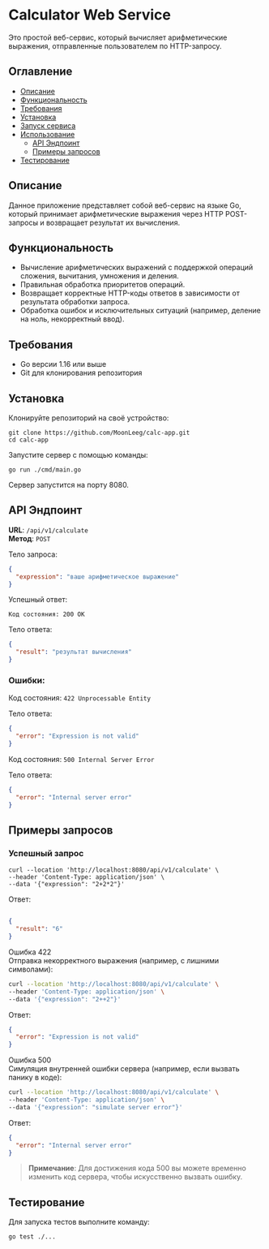 # Calculator Web Service

Это простой веб-сервис, который вычисляет арифметические выражения, отправленные пользователем по HTTP-запросу.

## Оглавление

- [Описание](#описание)
- [Функциональность](#функциональность)
- [Требования](#требования)
- [Установка](#установка)
- [Запуск сервиса](#запуск-сервиса)
- [Использование](#использование)
  - [API Эндпоинт](#api-эндпоинт)
  - [Примеры запросов](#примеры-запросов)
- [Тестирование](#тестирование)

## Описание

Данное приложение представляет собой веб-сервис на языке Go, который принимает арифметические выражения через HTTP POST-запросы и возвращает результат их вычисления.

## Функциональность

- Вычисление арифметических выражений с поддержкой операций сложения, вычитания, умножения и деления.
- Правильная обработка приоритетов операций.
- Возвращает корректные HTTP-коды ответов в зависимости от результата обработки запроса.
- Обработка ошибок и исключительных ситуаций (например, деление на ноль, некорректный ввод).

## Требования

- Go версии 1.16 или выше
- Git для клонирования репозитория

## Установка

Клонируйте репозиторий на своё устройство:
```
git clone https://github.com/MoonLeeg/calc-app.git
cd calc-app
```

Запустите сервер с помощью команды:  

```
go run ./cmd/main.go
```
Сервер запустится на порту 8080.

## API Эндпоинт  

**URL**: ```/api/v1/calculate```  
**Метод**: ```POST```

Тело запроса:  
``` json 
{ 
  "expression": "ваше арифметическое выражение" 
}
```
Успешный ответ:
```
Код состояния: 200 OK
```
Тело ответа:
``` json
{
  "result": "результат вычисления"
}
```
### Ошибки:  
Код состояния: ```422 Unprocessable Entity```

Тело ответа:  

``` json
{
  "error": "Expression is not valid"
}
```
Код состояния: ```500 Internal Server Error```

Тело ответа:  

``` json
{
  "error": "Internal server error"
}
```
## Примеры запросов  
### Успешный запрос  
``` Copy
curl --location 'http://localhost:8080/api/v1/calculate' \
--header 'Content-Type: application/json' \
--data '{"expression": "2+2*2"}'
```
Ответ:

``` json

{
  "result": "6"
}
```

Ошибка 422   
Отправка некорректного выражения (например, с лишними символами):

``` bash
curl --location 'http://localhost:8080/api/v1/calculate' \
--header 'Content-Type: application/json' \
--data '{"expression": "2++2"}'
```

Ответ:

``` json
{
  "error": "Expression is not valid"
}
```
Ошибка 500   
Симуляция внутренней ошибки сервера (например, если вызвать панику в коде):

``` bash
curl --location 'http://localhost:8080/api/v1/calculate' \
--header 'Content-Type: application/json' \
--data '{"expression": "simulate server error"}'
```

Ответ:
``` json
{
  "error": "Internal server error"
}
```
> **Примечание**: Для достижения кода 500 вы можете временно изменить код сервера, чтобы искусственно вызвать ошибку.  

## Тестирование

Для запуска тестов выполните команду:

``` bash
go test ./...
```
